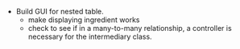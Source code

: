 <!-- - Pick Styling framework. -->
- Build GUI for nested table.
    + make displaying ingredient works
    + check to see if in a many-to-many relationship, a controller is necessary for the intermediary class. 
